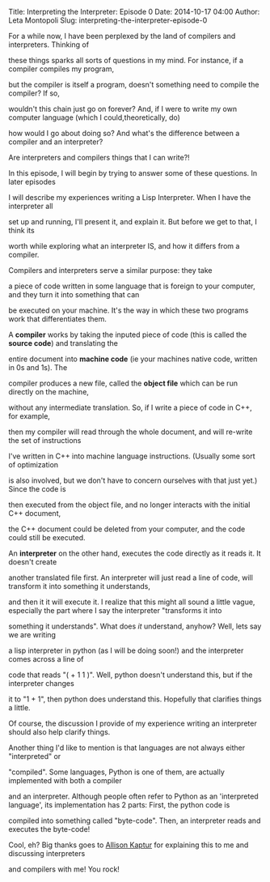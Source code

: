 Title: Interpreting the Interpreter: Episode 0
Date: 2014-10-17 04:00
Author: Leta Montopoli
Slug: interpreting-the-interpreter-episode-0

For a while now, I have been perplexed by the land of compilers and
interpreters. Thinking of

these things sparks all sorts of questions in my mind. For instance, if
a compiler compiles my program,

but the compiler is itself a program, doesn't something need to compile
the compiler? If so,

wouldn't this chain just go on forever? And, if I were to write my own
computer language (which I could,theoretically, do)

how would I go about doing so? And what's the difference between a
compiler and an interpreter?

Are interpreters and compilers things that I can write?!

In this episode, I will begin by trying to answer some of these
questions. In later episodes

I will describe my experiences writing a Lisp Interpreter. When I have
the interpreter all

set up and running, I'll present it, and explain it. But before we get
to that, I think its

worth while exploring what an interpreter IS, and how it differs from a
compiler.

Compilers and interpreters serve a similar purpose: they take

a piece of code written in some language that is foreign to your
computer, and they turn it into something that can

be executed on your machine. It's the way in which these two programs
work that differentiates them.

A **compiler** works by taking the inputed piece of code (this is called
the **source code**) and translating the

entire document into **machine code** (ie your machines native code,
written in 0s and 1s). The

compiler produces a new file, called the **object file** which can be
run directly on the machine,

without any intermediate translation. So, if I write a piece of code in
C++, for example,

then my compiler will read through the whole document, and will re-write
the set of instructions

I've written in C++ into machine language instructions. (Usually some
sort of optimization

is also involved, but we don't have to concern ourselves with that just
yet.) Since the code is

then executed from the object file, and no longer interacts with the
initial C++ document,

the C++ document could be deleted from your computer, and the code could
still be executed.

An **interpreter** on the other hand, executes the code directly as it
reads it. It doesn't create

another translated file first. An interpreter will just read a line of
code, will transform it into something it understands,

and then it it will execute it. I realize that this might all sound a
little vague, especially the part where I say the interpreter
"transforms it into

something it understands". What does *it* understand, anyhow? Well, lets
say we are writing

a lisp interpreter in python (as I will be doing soon!) and the
interpreter comes across a line of

code that reads "( + 1 1 )". Well, python doesn't understand this, but
if the interpreter changes

it to "1 + 1", then python does understand this. Hopefully that
clarifies things a little.

Of course, the discussion I provide of my experience writing an
interpreter should also help clarify things.

Another thing I'd like to mention is that languages are not always
either "interpreted" or

"compiled". Some languages, Python is one of them, are actually
implemented with both a compiler

and an interpreter. Although people often refer to Python as an
'interpreted language', its implementation has 2 parts: First, the
python code is

compiled into something called "byte-code". Then, an interpreter reads
and executes the byte-code!

Cool, eh? Big thanks goes to [Allison Kaptur](http://akaptur.github.io)
for explaining this to me and discussing interpreters

and compilers with me! You rock!

